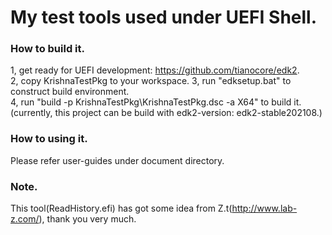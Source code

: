 # My test tools used under UEFI Shell.  

### How to build it.  
1, get ready for UEFI development: https://github.com/tianocore/edk2.   
2, copy KrishnaTestPkg to your workspace.
3, run "edksetup.bat" to construct build environment.  
4, run "build -p KrishnaTestPkg\KrishnaTestPkg.dsc -a X64" to build it.  
   (currently, this project can be build with edk2-version: edk2-stable202108.)  

### How to using it.  
Please refer user-guides under document directory.  

### Note.  
This tool(ReadHistory.efi) has got some idea from Z.t(http://www.lab-z.com/), thank you very much.  
